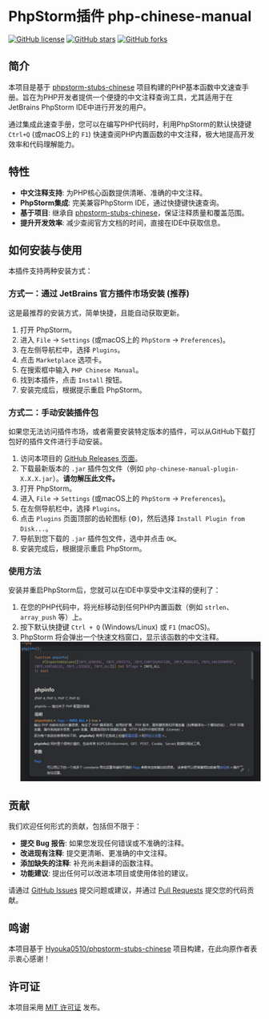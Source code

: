 # PhpStorm插件 php-chinese-manual

[![GitHub license](https://img.shields.io/github/license/Hyouka0510/php-chinese-manual-plugin?style=flat-square)](https://github.com/Hyouka0510/php-chinese-manual-plugin/blob/main/LICENSE)
[![GitHub stars](https://img.shields.io/github/stars/Hyouka0510/php-chinese-manual-plugin?style=flat-square)](https://github.com/Hyouka0510/php-chinese-manual-plugin/stargazers)
[![GitHub forks](https://img.shields.io/github/forks/Hyouka0510/php-chinese-manual-plugin?style=flat-square)](https://github.com/Hyouka0510/php-chinese-manual-plugin/network/members)

## 简介

本项目是基于 [phpstorm-stubs-chinese](https://github.com/Hyouka0510/phpstorm-stubs-chinese) 项目构建的PHP基本函数中文速查手册。旨在为PHP开发者提供一个便捷的中文注释查询工具，尤其适用于在JetBrains PhpStorm IDE中进行开发的用户。

通过集成此速查手册，您可以在编写PHP代码时，利用PhpStorm的默认快捷键 `Ctrl+Q` (或macOS上的 `F1`) 快速查阅PHP内置函数的中文注释，极大地提高开发效率和代码理解能力。

## 特性

*   **中文注释支持**: 为PHP核心函数提供清晰、准确的中文注释。
*   **PhpStorm集成**: 完美兼容PhpStorm IDE，通过快捷键快速查询。
*   **基于项目**: 继承自 [phpstorm-stubs-chinese](https://github.com/Hyouka0510/phpstorm-stubs-chinese)，保证注释质量和覆盖范围。
*   **提升开发效率**: 减少查阅官方文档的时间，直接在IDE中获取信息。

## 如何安装与使用

本插件支持两种安装方式：

### 方式一：通过 JetBrains 官方插件市场安装 (推荐)

这是最推荐的安装方式，简单快捷，且能自动获取更新。

1.  打开 PhpStorm。
2.  进入 `File` -> `Settings` (或macOS上的 `PhpStorm` -> `Preferences`)。
3.  在左侧导航栏中，选择 `Plugins`。
4.  点击 `Marketplace` 选项卡。
5.  在搜索框中输入 `PHP Chinese Manual`。
6.  找到本插件，点击 `Install` 按钮。
7.  安装完成后，根据提示重启 PhpStorm。

### 方式二：手动安装插件包

如果您无法访问插件市场，或者需要安装特定版本的插件，可以从GitHub下载打包好的插件文件进行手动安装。

1.  访问本项目的 [GitHub Releases 页面](https://github.com/Hyouka0510/php-chinese-manual-plugin/releases)。
2.  下载最新版本的 `.jar` 插件包文件（例如 `php-chinese-manual-plugin-X.X.X.jar`）。**请勿解压此文件。**
3.  打开 PhpStorm。
4.  进入 `File` -> `Settings` (或macOS上的 `PhpStorm` -> `Preferences`)。
5.  在左侧导航栏中，选择 `Plugins`。
6.  点击 `Plugins` 页面顶部的齿轮图标 (⚙️)，然后选择 `Install Plugin from Disk...`。
7.  导航到您下载的 `.jar` 插件包文件，选中并点击 `OK`。
8.  安装完成后，根据提示重启 PhpStorm。

### 使用方法

安装并重启PhpStorm后，您就可以在IDE中享受中文注释的便利了：

1.  在您的PHP代码中，将光标移动到任何PHP内置函数（例如 `strlen`、`array_push` 等）上。
2.  按下默认快捷键 `Ctrl + Q` (Windows/Linux) 或 `F1` (macOS)。
3.  PhpStorm 将会弹出一个快速文档窗口，显示该函数的中文注释。
![使用截图](images/screenshot-1.png)

## 贡献

我们欢迎任何形式的贡献，包括但不限于：

*   **提交 Bug 报告**: 如果您发现任何错误或不准确的注释。
*   **改进现有注释**: 提交更清晰、更准确的中文注释。
*   **添加缺失的注释**: 补充尚未翻译的函数注释。
*   **功能建议**: 提出任何可以改进本项目或使用体验的建议。

请通过 [GitHub Issues](https://github.com/Hyouka0510/php-chinese-manual-plugin/issues) 提交问题或建议，并通过 [Pull Requests](https://github.com/Hyouka0510/php-chinese-manual-plugin/pulls) 提交您的代码贡献。

## 鸣谢

本项目基于 [Hyouka0510/phpstorm-stubs-chinese](https://github.com/Hyouka0510/phpstorm-stubs-chinese) 项目构建，在此向原作者表示衷心感谢！

## 许可证

本项目采用 [MIT 许可证](https://github.com/Hyouka0510/php-chinese-manual-plugin/blob/main/LICENSE) 发布。
